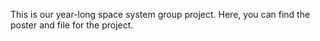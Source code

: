 This is our year-long space system group project. Here, you can find the poster and file for the project.
